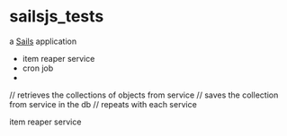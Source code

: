 # sailsjs_tests

a [Sails](http://sailsjs.org) application


- item reaper service
- cron job
-


// retrieves the collections of objects from service
// saves the collection from service in the db
// repeats with each service

item reaper service
